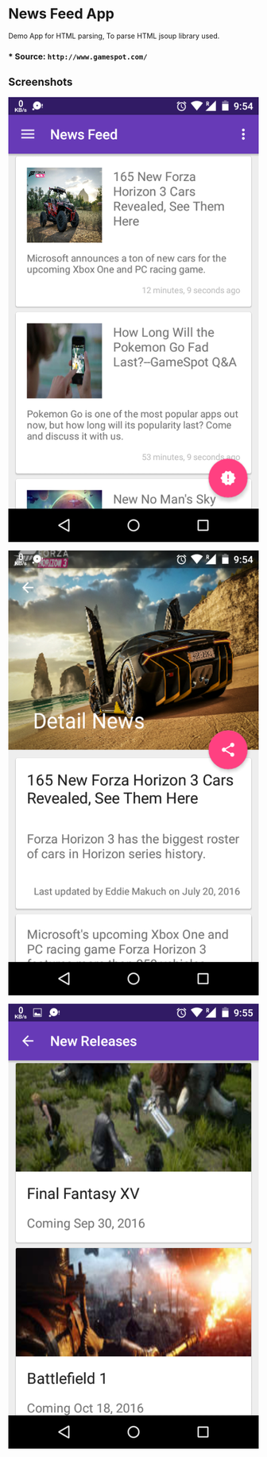 # News Feed App
Demo App for HTML parsing, To parse HTML jsoup library used.
### * Source: `http://www.gamespot.com/` 

## Screenshots

  ![Recent newses](Screenshot_1.png)
  
  ![Detail news](Screenshot_2.png)
  
  ![New releases](Screenshot_3.png)
  
